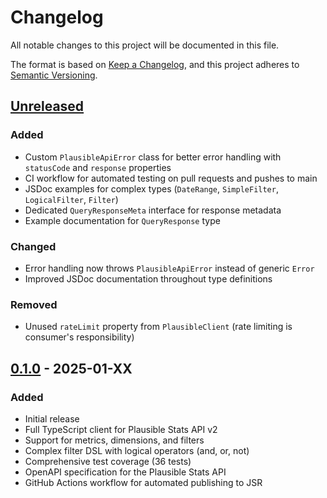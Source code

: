 # Changelog

All notable changes to this project will be documented in this file.

The format is based on [Keep a Changelog](https://keepachangelog.com/en/1.0.0/),
and this project adheres to [Semantic Versioning](https://semver.org/spec/v2.0.0.html).

## [Unreleased]

### Added
- Custom `PlausibleApiError` class for better error handling with `statusCode` and `response` properties
- CI workflow for automated testing on pull requests and pushes to main
- JSDoc examples for complex types (`DateRange`, `SimpleFilter`, `LogicalFilter`, `Filter`)
- Dedicated `QueryResponseMeta` interface for response metadata
- Example documentation for `QueryResponse` type

### Changed
- Error handling now throws `PlausibleApiError` instead of generic `Error`
- Improved JSDoc documentation throughout type definitions

### Removed
- Unused `rateLimit` property from `PlausibleClient` (rate limiting is consumer's responsibility)

## [0.1.0] - 2025-01-XX

### Added
- Initial release
- Full TypeScript client for Plausible Stats API v2
- Support for metrics, dimensions, and filters
- Complex filter DSL with logical operators (and, or, not)
- Comprehensive test coverage (36 tests)
- OpenAPI specification for the Plausible Stats API
- GitHub Actions workflow for automated publishing to JSR

[Unreleased]: https://github.com/metron-us/plausible/compare/v0.1.0...HEAD
[0.1.0]: https://github.com/metron-us/plausible/releases/tag/v0.1.0
